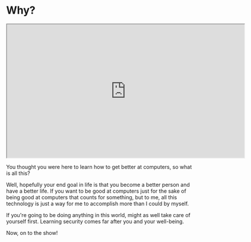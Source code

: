 # Why?

<iframe allowfullscreen class="fr-draggable" height="360" src="https://www.youtube.com/embed/JYEFcRD4tho?wmode=opaque" width="640"></iframe>

  

You thought you were here to learn how to get better at computers, so
what is all this?

Well, hopefully your end goal in life is that you become a better person
and have a better life. If you want to be good at computers just for the
sake of being good at computers that counts for something, but to me,
all this technology is just a way for me to accomplish more than I could
by myself.

If you're going to be doing anything in this world, might as well take
care of yourself first. Learning security comes far after you and your
well-being.

Now, on to the show!
